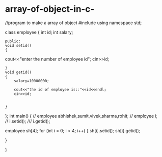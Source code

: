# array-of-object-in-c-
//program to make a array of object
#include<iostream>
using namespace std;

class employee
{
    int id; 
    int salary;

    public:
    void setid()
    {
cout<<"enter the number of employee id";
cin>>id;


    }
    void getid()
    {
        salary=10000000;

        cout<<"the id of employee is::"<<id<<endl;
        cin>>id;


    }
};
int main()
{
  //  employee abhishek,sumit,vivek,sharma,rohit;
  //  employee i;
   // i.setid();
   /// i.getid();

   employee sh[4];
   for (int i = 0; i < 4; i++)
   {
    sh[i].setid();
   sh[i].getid();

   }
   

}
